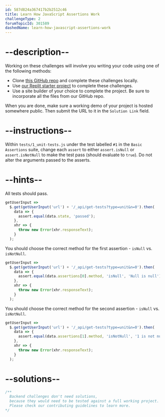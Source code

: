 ```yaml
---
id: 587d824a367417b2b2512c46
title: Learn How JavaScript Assertions Work
challengeType: 2
forumTopicId: 301589
dashedName: learn-how-javascript-assertions-work
---
```


# --description--

Working on these challenges will involve you writing your code using one of the following methods:

- Clone [this GitHub repo](https://github.com/freeCodeCamp/boilerplate-mochachai/) and complete these challenges locally.
- Use [our Replit starter project](https://replit.com/github/freeCodeCamp/boilerplate-mochachai) to complete these challenges.
- Use a site builder of your choice to complete the project. Be sure to incorporate all the files from our GitHub repo.

When you are done, make sure a working demo of your project is hosted somewhere public. Then submit the URL to it in the `Solution Link` field.

# --instructions--

Within `tests/1_unit-tests.js` under the test labelled `#1` in the `Basic Assertions` suite, change each `assert` to either `assert.isNull` or `assert.isNotNull` to make the test pass (should evaluate to `true`). Do not alter the arguments passed to the asserts.

# --hints--

All tests should pass.

```js
getUserInput =>
  $.get(getUserInput('url') + '/_api/get-tests?type=unit&n=0').then(
    data => {
      assert.equal(data.state, 'passed');
    },
    xhr => {
      throw new Error(xhr.responseText);
    }
  );
```

You should choose the correct method for the first assertion - `isNull` vs. `isNotNull`.

```js
getUserInput =>
  $.get(getUserInput('url') + '/_api/get-tests?type=unit&n=0').then(
    data => {
      assert.equal(data.assertions[0].method, 'isNull', 'Null is null');
    },
    xhr => {
      throw new Error(xhr.responseText);
    }
  );
```

You should choose the correct method for the second assertion - `isNull` vs. `isNotNull`.

```js
getUserInput =>
  $.get(getUserInput('url') + '/_api/get-tests?type=unit&n=0').then(
    data => {
      assert.equal(data.assertions[1].method, 'isNotNull', '1 is not null');
    },
    xhr => {
      throw new Error(xhr.responseText);
    }
  );
```

# --solutions--

```js
/**
  Backend challenges don't need solutions, 
  because they would need to be tested against a full working project. 
  Please check our contributing guidelines to learn more.
*/
```
